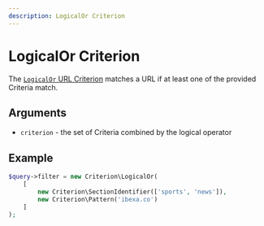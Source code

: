 ```yaml
---
description: LogicalOr Criterion
---
```


# LogicalOr Criterion

The [`LogicalOr` URL Criterion](../../api/php_api/php_api_reference/classes/Ibexa-Contracts-Core-Repository-Values-URL-Query-Criterion-LogicalOr.html) matches a URL if at least one of the provided Criteria match.

## Arguments

- `criterion` - the set of Criteria combined by the logical operator

## Example

``` php
$query->filter = new Criterion\LogicalOr(
    [
        new Criterion\SectionIdentifier(['sports', 'news']),
        new Criterion\Pattern('ibexa.co')
    ]
);
```
